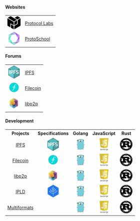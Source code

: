 #### Websites

<table boder=0>
<tr>
    <td><img src="./images/icons/logo_protocol_labs.svg" height="42" width="42"></td>
    <td><a href="https://protocol.ai">Protocol Labs</a></td>
</tr>
<tr>
    <td><img src="./images/icons/favicon_protoschool.png" height="42" width="42"></td>
    <td><a href="https://proto.school">ProtoSchool</a></td>
</tr>
</table>

#### Forums

<table boder=0>
<tr>
    <td><img src="./images/icons/ipfs.png" height="42" width="42"></td>
    <td><a href="https://discuss.ipfs.io/">IPFS</a></td>
</tr>
<tr>
    <td><img src="./images/icons/filecoin.png" height="42" width="42"></td>
    <td><a href="https://discuss.filecoin.io/">Filecoin</a></td>
</tr>
<tr>
    <td><img src="./images/icons/libp2p.jpeg" height="42" width="42"></td>
    <td><a href="https://discuss.libp2p.io/">libp2p</a></td>
</tr>
</table>


#### Development

<table boder=0 align="center">
<tr>
<th>Projects</th><th>Specifications</th><th>Golang</th><th>JavaScript</th><th>Rust</th>
</tr>
<tr align="center">
    <td><a href="https://github.com/ipfs">IPFS</a>
    </td>
    <td><a href="https://github.com/ipfs/specs">
        <img src="./images/icons/ipfs.png" height="42" width="42"></a>
    </td>
    <td><a href="https://github.com/ipfs/go-ipfs">
        <img src="./images/icons/gopher.png" height="42" width="42"></a>
    </td>
    <td><a href="https://github.com/ipfs/js-ipfs">
        <img src="./images/icons/js.png" height="42" width="42"></a>
    </td>
    <td><a href="https://github.com/multiformats?utf8=%E2%9C%93&q=&type=&language=rust">
        <img src="./images/icons/rust.png" height="42" width="42"></a>
    </td>
</tr>
<tr align="center">
    <td><a href="https://github.com/filecoin-project">Filecoin</a>
    </td>
    <td><a href="https://github.com/filecoin-project/specs">
        <img src="./images/icons/filecoin.png" height="42" width="42"></a>
    </td>
    <td><a href="https://github.com/filecoin-project/go-filecoin">
        <img src="./images/icons/gopher.png" height="42" width="42"></a>
    </td>
    <td><a href="https://github.com/ipfs/js-ipfs">
        <img src="./images/icons/js.png" height="42" width="42"></a>
    </td>
    <td><a href="https://github.com/multiformats?utf8=%E2%9C%93&q=&type=&language=rust">
        <img src="./images/icons/rust.png" height="42" width="42"></a>
    </td>
</tr>
<tr align="center">
    <td><a href="https://github.com/libp2p">libp2p</a>
    </td>
    <td><a href="https://github.com/libp2p/specs">
        <img src="./images/icons/libp2p.jpeg" height="42" width="42"></a>
    </td>
    <td><a href="https://github.com/libp2p/go-libp2p">
        <img src="./images/icons/gopher.png" height="42" width="42"></a>
    </td>
    <td><a href="https://github.com/ipfs/js-ipfs">
        <img src="./images/icons/js.png" height="42" width="42"></a>
    </td>
    <td><a href="https://github.com/multiformats?utf8=%E2%9C%93&q=&type=&language=rust">
        <img src="./images/icons/rust.png" height="42" width="42"></a>
    </td>
</tr>
<tr align="center">
    <td><a href="https://github.com/ipld">IPLD</a>
    </td>
    <td><a href="https://github.com/ipld/specs">
        <img src="./images/icons/ipld.jpeg" height="42" width="42"></a>
    </td>
    <td><a href="https://github.com/ipld/go-ipld-prime">
        <img src="./images/icons/gopher.png" height="42" width="42"></a>
    </td>
    <td><a href="https://github.com/ipfs/js-ipfs">
        <img src="./images/icons/js.png" height="42" width="42"></a>
    </td>
    <td><a href="https://github.com/multiformats?utf8=%E2%9C%93&q=&type=&language=rust">
        <img src="./images/icons/rust.png" height="42" width="42"></a>
    </td>
</tr>
<tr align="center">
    <td><a href="https://github.com/multiformats">Multiformats</a>
    </td>
    <td>
    </td>
    <td><a href="https://github.com/multiformats?language=go">
        <img src="./images/icons/gopher.png" height="42" width="42"></a>
    </td>
    <td><a href="https://github.com/ipfs/js-ipfs">
        <img src="./images/icons/js.png" height="42" width="42"></a>
    </td>
    <td><a href="https://github.com/multiformats?language=rust">
        <img src="./images/icons/rust.png" height="42" width="42"></a>
    </td>
</tr>
</table>


